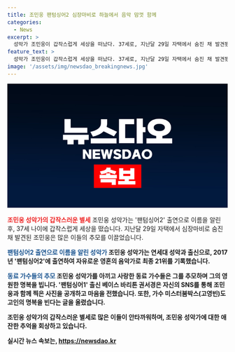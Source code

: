 ```yaml
---
title: 조민웅 팬텀싱어2 심장마비로 하늘에서 음악 맘껏 함께
categories:
  - News
excerpt: >
  성악가 조민웅이 갑작스럽게 세상을 떠났다. 37세로, 지난달 29일 자택에서 숨진 채 발견됐으며, 사인은 심장마비로 밝혀졌다. 팬텀싱어2 출연을 통해 이름을 알렸으며, 동료 가수들은 그를 추모하며 애도의 뜻을 전했다. 사망 소식을 접한 누리꾼들도 애도와 안타김을 표현하고 있다. #조민웅
feature_text: >
  성악가 조민웅이 갑작스럽게 세상을 떠났다. 37세로, 지난달 29일 자택에서 숨진 채 발견됐으며, 사인은 심장마비로 밝혀졌다. 팬텀싱어2 출연을 통해 이름을 알렸으며, 동료 가수들은 그를 추모하며 애도의 뜻을 전했다. 사망 소식을 접한 누리꾼들도 애도와 안타김을 표현하고 있다. #조민웅
image: '/assets/img/newsdao_breakingnews.jpg'
---
```


<p><img src="/assets/img/newsdao_breakingnews.jpg" alt="firstkoreanews 속보" /></p>

<p><b><span style="color: #ee2323;">조민웅 성악가의 갑작스러운 별세</span></b>
조민웅 성악가는 '팬텀싱어2' 출연으로 이름을 알린 후, 37세 나이에 갑작스럽게 세상을 떴습니다. 지난달 29일 자택에서 심장마비로 숨진 채 발견된 조민웅은 많은 이들의 추모를 이끌었습니다.</p>

<p><b><span style="color: #1a5490;">팬텀싱어2 출연으로 이름을 알린 성악가</span><b>
조민웅 성악가는 연세대 성악과 출신으로, 2017년 '팬텀싱어2'에 출연하여 자유로운 영혼의 음악가로 최종 21위를 기록했습니다.</p>

<p><b><span style="color: #1a5490;">동료 가수들의 추모</span></b>
조민웅 성악가를 아끼고 사랑한 동료 가수들은 그를 추모하며 그의 영원한 명복을 빕니다. '팬텀싱어1' 출신 베이스 바리톤 권서경은 자신의 SNS를 통해 조민웅과 함께 찍은 사진을 공개하고 마음을 전했습니다. 또한, 가수 미스터붐박스(고영빈)도 고인의 명복을 빈다는 글을 올렸습니다.</p>

<p>조민웅 성악가의 갑작스러운 별세로 많은 이들이 안타까워하며, 조민웅 성악가에 대한 애잔한 추억을 회상하고 있습니다.</p>
실시간 뉴스 속보는, <a href="https://newsdao.kr" rel="dofollow">https://newsdao.kr</a>


